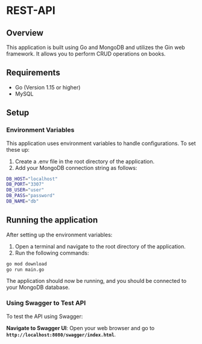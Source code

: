 # REST-API

## Overview

This application is built using Go and MongoDB and utilizes the Gin web framework. It allows you to perform CRUD operations on books.

## Requirements

- Go (Version 1.15 or higher)
- MySQL

## Setup

### Environment Variables

This application uses environment variables to handle configurations. To set these up:

1. Create a .env file in the root directory of the application.
2. Add your MongoDB connection string as follows:

```bash
DB_HOST="localhost"
DB_PORT="3307"
DB_USER="user"
DB_PASS="password"
DB_NAME="db"

```

## Running the application

After setting up the environment variables:

1. Open a terminal and navigate to the root directory of the application.
2. Run the following commands:

```bash
go mod download
go run main.go
```

The application should now be running, and you should be connected to your MongoDB database.

### **Using Swagger to Test API**

To test the API using Swagger:

**Navigate to Swagger UI**: Open your web browser and go to **`http://localhost:8080/swagger/index.html`**.
